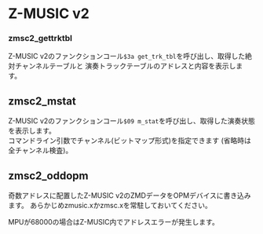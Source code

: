 # Z-MUSIC v2

### zmsc2_gettrktbl
Z-MUSIC v2のファンクションコール`$3a get_trk_tbl`を呼び出し、取得した絶対チャンネルテーブルと
演奏トラックテーブルのアドレスと内容を表示します。


## zmsc2_mstat
Z-MUSIC v2のファンクションコール`$09 m_stat`を呼び出し、取得した演奏状態を表示します。  
コマンドライン引数でチャンネル(ビットマップ形式)を指定できます
(省略時は全チャンネル検査)。


## zmsc2_oddopm
奇数アドレスに配置したZ-MUSIC v2のZMDデータをOPMデバイスに書き込みます。
あらかじめzmusic.xかzmsc.xを常駐しておいてください。

MPUが68000の場合はZ-MUSIC内でアドレスエラーが発生します。

